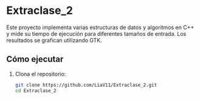 # Extraclase_2

Este proyecto implementa varias estructuras de datos y algoritmos en C++ y mide su tiempo de ejecución para diferentes tamaños de entrada. Los resultados se grafican utilizando GTK.

## Cómo ejecutar
1. Clona el repositorio:
   ```bash
   git clone https://github.com/LiaV11/Extraclase_2.git
   cd Extraclase_2
